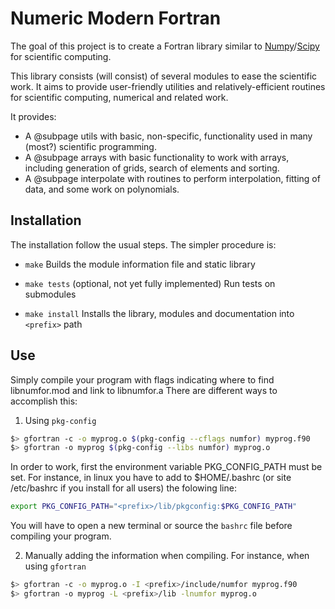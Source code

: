 # Numeric Modern Fortran #

The goal of this project is to create a Fortran library similar to [Numpy](https://www.numpy.org)/[Scipy](https://www.scipy.org) for scientific computing.

This library consists (will consist) of several modules to ease the scientific work. It aims to provide user-friendly utilities and relatively-efficient routines for scientific computing, numerical and related work.

It provides:
  + A @subpage utils with basic, non-specific, functionality used in many (most?) scientific programming.
  + A @subpage arrays with basic functionality to work with arrays, including generation of grids, search of elements and sorting.
  + A @subpage interpolate with routines to perform interpolation, fitting of data, and some work on polynomials.



## Installation ##

The installation follow the usual steps. The simpler procedure is:

  * `make`
  Builds the module information file and static library

  * `make tests` (optional, not yet fully implemented)
  Run tests on submodules

  * `make install`
  Installs the library, modules and documentation into `<prefix>` path


## Use ##

Simply compile your program with flags indicating where to find libnumfor.mod and link to libnumfor.a
There are different ways to accomplish this:


  1. Using `pkg-config`
  ```bash
  $> gfortran -c -o myprog.o $(pkg-config --cflags numfor) myprog.f90
  $> gfortran -o myprog $(pkg-config --libs numfor) myprog.o
  ``` 
  In order to work, first the environment variable PKG_CONFIG_PATH must be set. 
  For instance, in linux you have to add to $HOME/.bashrc (or site /etc/bashrc if you install for all users) the folowing line:
  
  ```bash
  export PKG_CONFIG_PATH="<prefix>/lib/pkgconfig:$PKG_CONFIG_PATH"
  ```
  You will have to open a new terminal or source the `bashrc` file before compiling your program.
  
  2. Manually adding the information when compiling. For instance, when using `gfortran`
  
  ```bash
  $> gfortran -c -o myprog.o -I <prefix>/include/numfor myprog.f90
  $> gfortran -o myprog -L <prefix>/lib -lnumfor myprog.o
  ```

